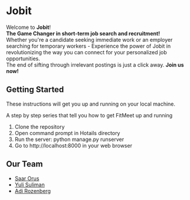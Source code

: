 # Jobit

Welcome to **Jobit**! <br /> 
**The Game Changer in short-term job search and recruitment!**
<br /> 
Whether you're a candidate seeking immediate work or an employer searching for temporary workers - 
Experience the power of Jobit in revolutionizing the way you can connect for your personalized job opportunities.
<br /> 
The end of sifting through irrelevant postings is just a click away.
**Join us now!**

## Getting Started

These instructions will get you up and running on your local machine.

A step by step series that tell you how to get FitMeet up and running

1. Clone the repository
2. Open command prompt in Hotails directory
3. Run the server: python manage.py runserver
4. Go to http://localhost:8000 in your web browser


## Our Team

* [Saar Orus](https://github.com/SaarOrus)
* [Yuli Suliman](https://github.com/yulisuliman)
* [Adi Rozenberg](https://github.com/adirozenberg)
